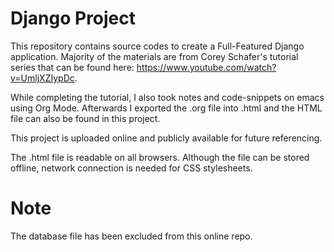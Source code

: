# Django Project

This repository contains source codes to create a Full-Featured Django application. Majority of the materials are from Corey Schafer's tutorial series that can be found here: https://www.youtube.com/watch?v=UmljXZIypDc.

While completing the tutorial, I also took notes and code-snippets on emacs using Org Mode. Afterwards I exported the .org file into .html and the HTML file can also be found in this project.

This project is uploaded online and publicly available for future referencing.

The .html file is readable on all browsers. Although the file can be stored offline, network connection is needed for CSS stylesheets.

# Note

The database file has been excluded from this online repo.

